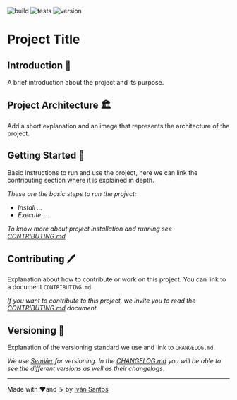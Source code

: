 ![build](https://img.shields.io/badge/build-passing-green)
![tests](https://img.shields.io/badge/tests-477%20passed%2C%202%20failed-red)
![version](https://img.shields.io/badge/version-1.0.0-green)

# Project Title

## Introduction 🎉
  A brief introduction about the project and its purpose.
  
## Project Architecture 🏛️
  Add a short explanation and an image that represents the architecture of the project.

## Getting Started 🚀
  Basic instructions to run and use the project, here we can link the contributing section where it is explained in depth.
 
_These are the basic steps to run the project:_
- _Install ..._
- _Execute ..._

_To know more about project installation and running see [CONTRIBUTING.md](./docs/CONTRIBUTING.md#getting-started-)._

## Contributing 🖊️
Explanation about how to contribute or work on this project. You can link to a document `CONTRIBUTING.md`

_If you want to contribute to this project, we invite you to read the [CONTRIBUTING.md](./CONTRIBUTING.md) document._
 
## Versioning 🧾
 Explanation of the versioning standard we use and link to `CHANGELOG.md`.
 
 _We use [SemVer](http://semver.org/) for versioning. In the [CHANGELOG.md](./CHANGELOG.md) you will be able to see the different versions as well as their changelogs_.
  
---
Made with ❤️and ☕ by [Iván Santos](https://github.com/IvanSantosGonz)
